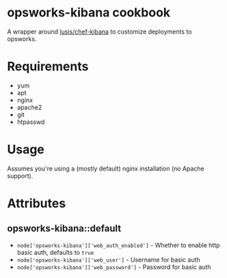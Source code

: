 # opsworks-kibana cookbook

A wrapper around [lusis/chef-kibana](https://github.com/lusis/chef-kibana) to customize deployments to opsworks.

# Requirements

* yum
* apt
* nginx
* apache2
* git
* htpasswd

# Usage

Assumes you're using a (mostly default) nginx installation (no Apache support).

# Attributes

## opsworks-kibana::default

* `node['opsworks-kibana']['web_auth_enabled']` - Whether to enable http basic auth, defaults to `true`
* `node['opsworks-kibana']['web_user']` - Username for basic auth
* `node['opsworks-kibana']['web_password']` - Password for basic auth
